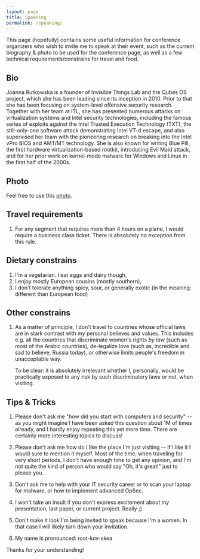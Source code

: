 ```yaml
---
layout: page
title: Speaking
permalink: /speaking/
---
```


This page (hopefully) contains some useful information for conference organizers
who wish to invite me to speak at their event, such as the current biography &
photo to be used for the conference page, as well as a few technical
requirements/constrains for travel and food.

Bio
----

Joanna Rutkowska is a founder of Invisible Things Lab and the Qubes OS project,
which she has been leading since its inception in 2010. Prior to that she has
been focusing on system-level offensive security research. Together with her
team at ITL, she has presented numerous attacks on virtualization systems and
Intel security technologies, including the famous series of exploits against the
Intel Trusted Execution Technology (TXT), the still-only-one software attack
demonstrating Intel VT-d escape, and also supervised her team with the
pioneering research on breaking into the Intel vPro BIOS and AMT/MT technology.
She is also known for writing Blue Pill, the first hardware virtualization-based
rootkit, introducing Evil Maid attack, and for her prior work on kernel-mode
malware for Windows and Linux in the first half of the 2000s.

Photo
------

Feel free to use this [photo](/resources/joanna.jpg).


Travel requirements
--------------------

1. For any segment that requires more than 4 hours on a plane, I would require a
   business class ticket. There is absolutely no exception from this rule.

Dietary constrains
-------------------

1. I'm a vegetarian. I eat eggs and dairy though,
2. I enjoy mostly European cousins (mostly southern),
3. I don't tolerate anything spicy, sour, or generally exotic (in the meaning:
   different than European food)

Other constrains
-----------------

1. As a matter of principle, I don't travel to countries whose official laws are
   in stark contrast with my personal believes and values. This includes e.g.
   all the countries that discriminate women's rights _by law_ (such as most of
   the Arabic countries), de-legalize love (such as, incredible and sad to
   believe, Russia today), or otherwise limits people's freedom in unacceptable
   way.

   To be clear: it is absolutely irrelevant whether I, personally, would be
   practically exposed to any risk by such discriminatory laws or not, when
   visiting.


Tips & Tricks
--------------

1. Please don't ask me "how did you start with computers and security" -- as you
   might imagine I have been asked this question about 1M of times already, and
   I hardly enjoy repeating this yet more time. There are certainly more
   interesting topics to discuss!

2. Please don't ask me how do I like the place I'm just visiting -- if I like it
   I would sure to mention it myself. Most of the time, when traveling for very
   short periods, I don't have enough time to get any opinion, and I'm not quite
   the kind of person who would say "Oh, it's great!" just to please you.

3. Don't ask me to help with your IT security career or to scan your laptop for
   malware, or how to implement advanced OpSec.

4. I won't take an insult if you don't express excitement about my presentation,
   last paper, or current project. Really ;)

5. Don't make it look I'm being invited to speak because I'm a women. In that
   case I will likely turn down your invitation.

6. My name is pronounced: root-kov-skea

Thanks for your understanding!
